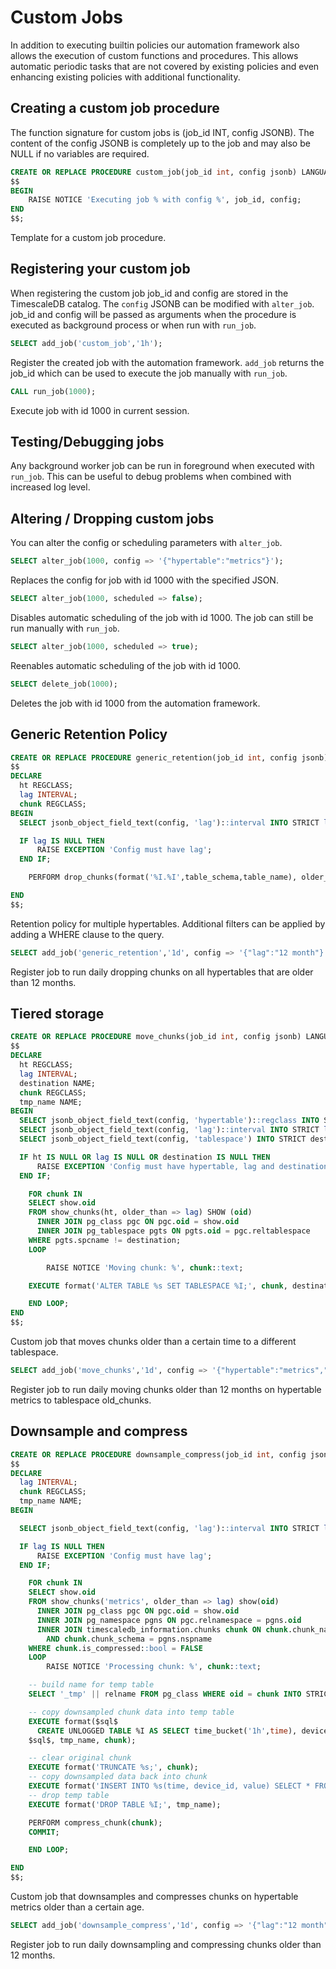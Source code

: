 # Custom Jobs

In addition to executing builtin policies our automation framework also
allows the execution of custom functions and procedures. This allows
automatic periodic tasks that are not covered by existing policies and
even enhancing existing policies with additional functionality.

## Creating a custom job procedure


The function signature for custom jobs is (job_id INT, config JSONB).
The content of the config JSONB is completely up to the job and may
also be NULL if no variables are required.

```sql
CREATE OR REPLACE PROCEDURE custom_job(job_id int, config jsonb) LANGUAGE PLPGSQL AS
$$
BEGIN
	RAISE NOTICE 'Executing job % with config %', job_id, config;
END
$$;
```

Template for a custom job procedure.

## Registering your custom job


When registering the custom job job_id and config are stored in the
TimescaleDB catalog. The `config` JSONB can be modified with `alter_job`.
job_id and config will be passed as arguments when the procedure is
executed as background process or when run with `run_job`.

```sql
SELECT add_job('custom_job','1h');
```

Register the created job with the automation framework. `add_job` returns the job_id
which can be used to execute the job manually with `run_job`.

```sql
CALL run_job(1000);
```

Execute job with id 1000 in current session.

## Testing/Debugging jobs

Any background worker job can be run in foreground when executed with `run_job`. This can
be useful to debug problems when combined with increased log level.

## Altering / Dropping custom jobs

You can alter the config or scheduling parameters with `alter_job`.

```sql
SELECT alter_job(1000, config => '{"hypertable":"metrics"}');
```

Replaces the config for job with id 1000 with the specified JSON.

```sql
SELECT alter_job(1000, scheduled => false);
```

Disables automatic scheduling of the job with id 1000. The job can still be run manually
with `run_job`.

```sql
SELECT alter_job(1000, scheduled => true);
```

Reenables automatic scheduling of the job with id 1000.

```sql
SELECT delete_job(1000);
```

Deletes the job with id 1000 from the automation framework.

## Generic Retention Policy

```sql
CREATE OR REPLACE PROCEDURE generic_retention(job_id int, config jsonb) LANGUAGE PLPGSQL AS
$$
DECLARE
  ht REGCLASS;
  lag INTERVAL;
  chunk REGCLASS;
BEGIN
  SELECT jsonb_object_field_text(config, 'lag')::interval INTO STRICT lag;

  IF lag IS NULL THEN
	  RAISE EXCEPTION 'Config must have lag';
  END IF;

	PERFORM drop_chunks(format('%I.%I',table_schema,table_name), older_than => lag) FROM timescaledb_information.hypertables;

END
$$;
```
Retention policy for multiple hypertables. Additional filters can be applied by adding a WHERE clause to the query.

```sql
SELECT add_job('generic_retention','1d', config => '{"lag":"12 month"}');
```

Register job to run daily dropping chunks on all hypertables that are older than 12 months.

## Tiered storage

```sql
CREATE OR REPLACE PROCEDURE move_chunks(job_id int, config jsonb) LANGUAGE PLPGSQL AS
$$
DECLARE
  ht REGCLASS;
  lag INTERVAL;
  destination NAME;
  chunk REGCLASS;
  tmp_name NAME;
BEGIN
  SELECT jsonb_object_field_text(config, 'hypertable')::regclass INTO STRICT ht;
  SELECT jsonb_object_field_text(config, 'lag')::interval INTO STRICT lag;
  SELECT jsonb_object_field_text(config, 'tablespace') INTO STRICT destination;

  IF ht IS NULL OR lag IS NULL OR destination IS NULL THEN
	  RAISE EXCEPTION 'Config must have hypertable, lag and destination';
  END IF;

	FOR chunk IN
    SELECT show.oid
    FROM show_chunks(ht, older_than => lag) SHOW (oid)
      INNER JOIN pg_class pgc ON pgc.oid = show.oid
      INNER JOIN pg_tablespace pgts ON pgts.oid = pgc.reltablespace
    WHERE pgts.spcname != destination;
	LOOP

		RAISE NOTICE 'Moving chunk: %', chunk::text;

    EXECUTE format('ALTER TABLE %s SET TABLESPACE %I;', chunk, destination);

	END LOOP;
END
$$;
```

Custom job that moves chunks older than a certain time to a different tablespace.

```sql
SELECT add_job('move_chunks','1d', config => '{"hypertable":"metrics","lag":"12 month","tablespace":"old_chunks"}');
```

Register job to run daily moving chunks older than 12 months on hypertable metrics to tablespace old_chunks.

## Downsample and compress

```sql
CREATE OR REPLACE PROCEDURE downsample_compress(job_id int, config jsonb) LANGUAGE PLPGSQL AS
$$
DECLARE
  lag INTERVAL;
  chunk REGCLASS;
  tmp_name NAME;
BEGIN

  SELECT jsonb_object_field_text(config, 'lag')::interval INTO STRICT lag;

  IF lag IS NULL THEN
	  RAISE EXCEPTION 'Config must have lag';
  END IF;

	FOR chunk IN
    SELECT show.oid
    FROM show_chunks('metrics', older_than => lag) show(oid)
      INNER JOIN pg_class pgc ON pgc.oid = show.oid
      INNER JOIN pg_namespace pgns ON pgc.relnamespace = pgns.oid
      INNER JOIN timescaledb_information.chunks chunk ON chunk.chunk_name = pgc.relname
        AND chunk.chunk_schema = pgns.nspname
    WHERE chunk.is_compressed::bool = FALSE
	LOOP
		RAISE NOTICE 'Processing chunk: %', chunk::text;

    -- build name for temp table
    SELECT '_tmp' || relname FROM pg_class WHERE oid = chunk INTO STRICT tmp_name;

    -- copy downsampled chunk data into temp table
    EXECUTE format($sql$
      CREATE UNLOGGED TABLE %I AS SELECT time_bucket('1h',time), device_id, avg(value) FROM %s GROUP BY 1,2;
    $sql$, tmp_name, chunk);

    -- clear original chunk
    EXECUTE format('TRUNCATE %s;', chunk);
    -- copy downsampled data back into chunk
    EXECUTE format('INSERT INTO %s(time, device_id, value) SELECT * FROM %I;', chunk, tmp_name);
    -- drop temp table
    EXECUTE format('DROP TABLE %I;', tmp_name);

    PERFORM compress_chunk(chunk);
    COMMIT;

	END LOOP;

END
$$;
```

Custom job that downsamples and compresses chunks on hypertable metrics older than a certain age.

```sql
SELECT add_job('downsample_compress','1d', config => '{"lag":"12 month"}');
```

Register job to run daily downsampling and compressing chunks older than 12 months.

